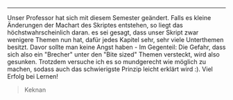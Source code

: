***

Unser Professor hat sich mit diesem Semester geändert. Falls es kleine Änderungen der Machart des Skriptes entstehen, so liegt das höchstwahrscheinlich daran. es sei gesagt, dass unser Skript zwar wenigere Themen nun hat, dafür jedes Kapitel sehr, sehr viele Unterthemen besitzt. Davor sollte man keine Angst haben - Im Gegenteil: Die Gefahr, dass sich also ein "Brecher" unter den "Bite sized" Themen versteckt, wird also gesunken. Trotzdem versuche ich es so mundgerecht wie möglich zu machen, sodass auch das schwierigste Prinzip leicht erklärt wird :). Viel Erfolg bei Lernen!
>Keknan

